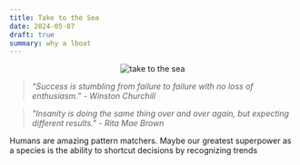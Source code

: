 ```yaml
---
title: Take to the Sea
date: 2024-05-07
draft: true
summary: why a lboat
---
```


<figure style="margin:auto; text-align:center; width: 80%;">
	<img src="https://i.gifer.com/M2E.gif" alt="take to the sea"/>
</figure>

> _“Success is stumbling from failure to failure with no loss of enthusiasm.” -  Winston Churchill_

> _"Insanity is doing the same thing over and over again, but expecting different results." - Rita Mae Brown_

Humans are amazing pattern matchers. Maybe our greatest superpower as a species is the ability to shortcut decisions by recognizing trends 

<!--stackedit_data:
eyJoaXN0b3J5IjpbLTEwMzM2NzcyNzUsNDY5MDc5OTg5LDczOT
MwNjU0MSwtMTEyNDA5NzM5MCw4NTAzMTY4NTUsLTEyMTU5NTI1
OTksMTMxNTczODIzMiw3NTE3OTIxNTYsLTE5MTgxODQzNTEsOD
cxNDAwNTIsMTI0NzQ1NTA1NywyMDA3NjI5MTgzLC0xMzYxNjEy
MzA0LDE4NjA2NzI2MDddfQ==
-->